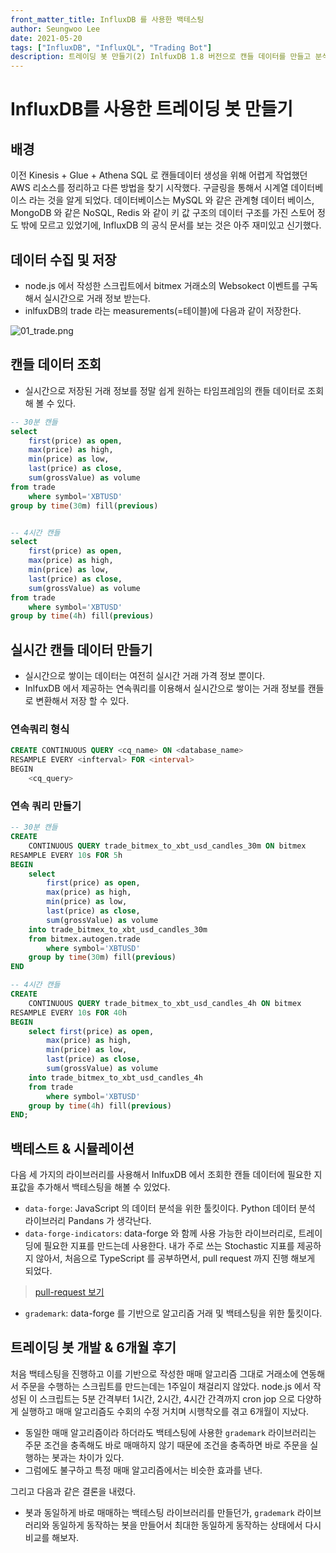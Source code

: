 ```yaml
---
front_matter_title: InfluxDB 를 사용한 백테스팅
author: Seungwoo Lee
date: 2021-05-20
tags: ["InfluxDB", "InfluxQL", "Trading Bot"]
description: 트레이딩 봇 만들기(2) InlfuxDB 1.8 버전으로 캔들 데이터를 만들고 분석한 경험을 정리하자.
---
```


# InfluxDB를 사용한 트레이딩 봇 만들기

## 배경

이전 Kinesis + Glue + Athena SQL 로 캔들데이터 생성을 위해 어렵게 작업했던 AWS 리소스를 정리하고 다른 방법을 찾기 시작했다. 구글링을 통해서 시계열 데이터베이스 라는 것을 알게 되었다. 데이터베이스는 MySQL 와 같은 관계형 데이터 베이스, MongoDB 와 같은 NoSQL, Redis 와 같이 키 값 구조의 데이터 구조를 가진 스토어 정도 밖에 모르고 있었기에, InfluxDB 의 공식 문서를 보는 것은 아주 재미있고 신기했다.

## 데이터 수집 및 저장

* node.js 에서 작성한 스크립트에서 bitmex 거래소의 Websokect 이벤트를 구독해서 실시간으로 거래 정보 받는다.
* inlfuxDB의 trade 라는 measurements(=테이블)에 다음과 같이 저장한다.

![01_trade.png](/img/202104024/01_trade.png)

## 캔들 데이터 조회

* 실시간으로 저장된 거래 정보를 정말 쉽게 원하는 타임프레임의 캔들 데이터로 조회해 볼 수 있다.

```sql
-- 30분 캔들
select 
    first(price) as open,
    max(price) as high,
    min(price) as low,
    last(price) as close, 
    sum(grossValue) as volume 
from trade 
    where symbol='XBTUSD'
group by time(30m) fill(previous)


-- 4시간 캔들
select 
    first(price) as open,
    max(price) as high,
    min(price) as low,
    last(price) as close, 
    sum(grossValue) as volume 
from trade 
    where symbol='XBTUSD'
group by time(4h) fill(previous)
```

## 실시간 캔들 데이터 만들기

* 실시간으로 쌓이는 데이터는 여전히 실시간 거래 가격 정보 뿐이다.
* InlfuxDB 에서 제공하는 연속쿼리를 이용해서 실시간으로 쌓이는 거래 정보를 캔들로 변환해서 저장 할 수 있다.

### 연속쿼리 형식

```sql
CREATE CONTINUOUS QUERY <cq_name> ON <database_name>
RESAMPLE EVERY <infterval> FOR <interval>
BEGIN 
    <cq_query>
```

### 연속 쿼리 만들기

```sql
-- 30분 캔들
CREATE
    CONTINUOUS QUERY trade_bitmex_to_xbt_usd_candles_30m ON bitmex 
RESAMPLE EVERY 10s FOR 5h 
BEGIN 
    select 
        first(price) as open,
        max(price) as high,
        min(price) as low,
        last(price) as close,
        sum(grossValue) as volume 
    into trade_bitmex_to_xbt_usd_candles_30m 
    from bitmex.autogen.trade
        where symbol='XBTUSD'
    group by time(30m) fill(previous)
END

-- 4시간 캔들
CREATE
    CONTINUOUS QUERY trade_bitmex_to_xbt_usd_candles_4h ON bitmex
RESAMPLE EVERY 10s FOR 40h
BEGIN
    select first(price) as open,
        max(price) as high,
        min(price) as low,
        last(price) as close,
        sum(grossValue) as volume
    into trade_bitmex_to_xbt_usd_candles_4h
    from trade
        where symbol='XBTUSD'
    group by time(4h) fill(previous)
END;

```

## 백테스트 & 시뮬레이션

다음 세 가지의 라이브러리를 사용해서 InlfuxDB 에서 조회한 캔들 데이터에 필요한 지표값을 추가해서 백테스팅을 해볼 수 있었다.

* `data-forge`: JavaScript 의 데이터 분석을 위한 툴킷이다. Python 데이터 분석 라이브러리 Pandans 가 생각난다.
* `data-forge-indicators`: data-forge 와 함께 사용 가능한 라이브러리로, 트레이딩에 필요한 지표를 만드는데 사용한다. 내가 주로 쓰는 Stochastic 지표를 제공하지 않아서, 처음으로 TypeScript 를 공부하면서, pull request 까지 진행 해보게 되었다.

> [pull-request 보기](https://github.com/data-forge/data-forge-indicators/pull/3)

* `grademark`: data-forge 를 기반으로 알고리즘 거래 및 백테스팅을 위한 툴킷이다.

## 트레이딩 봇 개발 & 6개월 후기

처음 백테스팅을 진행하고 이를 기반으로 작성한 매매 알고리즘 그대로 거래소에 연동해서 주문을 수행하는 스크립트를 만드는데는 1주일이 채걸리지 않았다. node.js 에서 작성된 이 스크립트는 5분 간격부터 1시간, 2시간, 4시간 간격까지 cron jop 으로 다양하게 실행하고 매매 알고리즘도 수회의 수정 거치며 시행착오를 겪고 6개월이 지났다.

* 동일한 매매 알고리즘이라 하더라도 백테스팅에 사용한 `grademark` 라이브러리는 주문 조건을 충족해도 바로 매매하지 않기 때문에 조건을 충족하면 바로 주문을 실행하는 봇과는 차이가 있다.
* 그럼에도 불구하고 특정 매매 알고리즘에서는 비슷한 효과를 낸다.

그리고 다음과 같은 결론을 내렸다.

* 봇과 동일하게 바로 매매하는 백테스팅 라이브러리를 만들던가, `grademark` 라이브러리와 동일하게 동작하는 봇을 만들어서 최대한 동일하게 동작하는 상태에서 다시 비교를 해보자.
